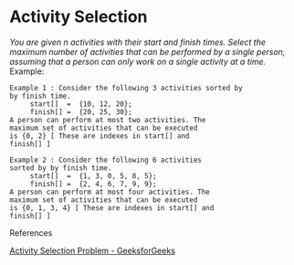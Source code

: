# Activity Selection

*You are given n activities with their start and finish times. Select the maximum number of activities that can be performed by a single person, assuming that a person can only work on a single activity at a time.*
Example:

```
Example 1 : Consider the following 3 activities sorted by
by finish time.
     start[]  =  {10, 12, 20};
     finish[] =  {20, 25, 30};
A person can perform at most two activities. The 
maximum set of activities that can be executed 
is {0, 2} [ These are indexes in start[] and 
finish[] ]

Example 2 : Consider the following 6 activities 
sorted by by finish time.
     start[]  =  {1, 3, 0, 5, 8, 5};
     finish[] =  {2, 4, 6, 7, 9, 9};
A person can perform at most four activities. The 
maximum set of activities that can be executed 
is {0, 1, 3, 4} [ These are indexes in start[] and 
finish[] ]
```

References

[Activity Selection Problem - GeeksforGeeks](https://www.geeksforgeeks.org/activity-selection-problem-greedy-algo-1/)